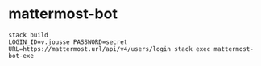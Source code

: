 # mattermost-bot

    stack build
    LOGIN_ID=v.jousse PASSWORD=secret URL=https://mattermost.url/api/v4/users/login stack exec mattermost-bot-exe
